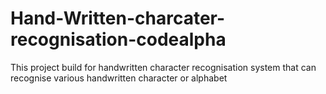 # Hand-Written-charcater-recognisation-codealpha
This project build for handwritten character recognisation system that can recognise various handwritten character or alphabet
